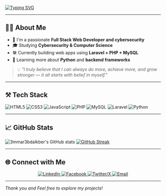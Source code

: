 <!-- in my self i think that can do more and more-->
<a href="https://git.io/typing-svg"><img src="https://readme-typing-svg.demolab.com?font=Fira+Code&size=24&pause=1000&background=18FF55AC&vCenter=true&multiline=true&repeat=false&width=435&separator=%3C&lines=%2F%2FHi+There%3C+Name+%3D+%22Ammar+Abdalkber%22;%3CTitle+%3D+%22Full+Stack+using+PHP%22;%3Cinterest+%3D+%22Cybersecurity+Pen+testing%22;" alt="Typing SVG" /></a>

---

## 🧑‍💻 About Me

- 🚀 I'm a passionate **Full Stack Web Developer and cybersecurity**
- 🎓 Studying **Cybersecurity & Computer Science**
- 🛠️ Currently building web apps using **Laravel + PHP + MySQL**
- 🌱 Learning more about **Python** and **backend frameworks**
  
> 💡 *"I truly believe that I can always do more, achieve more, and grow stronger — it all starts with belief in myself."*
---

## ⚒️ Tech Stack

![HTML5](https://img.shields.io/badge/HTML5-E34F26?style=for-the-badge&logo=html5&logoColor=white)
![CSS3](https://img.shields.io/badge/CSS3-1572B6?style=for-the-badge&logo=css3&logoColor=white)
![JavaScript](https://img.shields.io/badge/JavaScript-F7DF1E?style=for-the-badge&logo=javascript&logoColor=black)
![PHP](https://img.shields.io/badge/PHP-777BB4?style=for-the-badge&logo=php&logoColor=white)
![MySQL](https://img.shields.io/badge/MySQL-005C84?style=for-the-badge&logo=mysql&logoColor=white)
![Laravel](https://img.shields.io/badge/Laravel-F9322C?style=for-the-badge&logo=laravel&logoColor=white)
![Python](https://img.shields.io/badge/Python-3776AB?style=for-the-badge&logo=python&logoColor=white)

---

## 📈 GitHub Stats

![3mmar3bdalkber's GitHub stats](https://github-readme-stats.vercel.app/api?username=3mmar3bdalkber&show_icons=true&theme=radical)
[![GitHub Streak](https://github-readme-streak-stats.herokuapp.com?user=3mmar3bdalkber&theme=radical)](https://git.io/streak-stats)

---

## 🌐 Connect with Me


<p align="center">
  <a href="https://www.linkedin.com/in/ammarabdalkber" target="_blank">
    <img src="https://img.shields.io/badge/LinkedIn-0A66C2?style=for-the-badge&logo=linkedin&logoColor=white" alt="LinkedIn" />
  </a>
  <a href="https://www.facebook.com/profile.php?id=100057312282337" target="_blank">
    <img src="https://img.shields.io/badge/Facebook-1877F2?style=for-the-badge&logo=facebook&logoColor=white" alt="Facebook" />
  </a>
  <a href="https://x.com/3mmar_3bdulkber" target="_blank">
    <img src="https://img.shields.io/badge/Twitter-000000?style=for-the-badge&logo=x&logoColor=white" alt="Twitter/X" />
  </a>
  <a href="mailto:1234amarabdalkber@gmail.com">
    <img src="https://img.shields.io/badge/Gmail-D14836?style=for-the-badge&logo=gmail&logoColor=white" alt="Email" />
  </a>
</p>

---

_Thank you and Feel free to explore my projects!_
